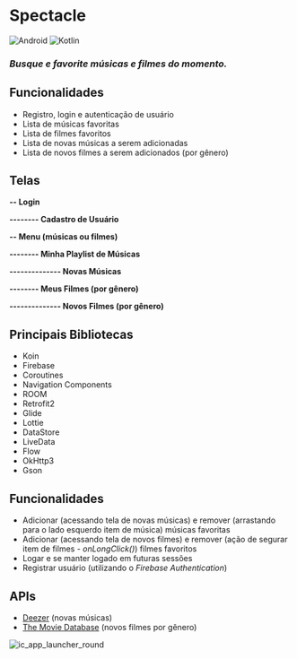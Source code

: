 # Spectacle

<div>
  <img alt="Android" src="https://img.shields.io/badge/Android-3DDC84?style=for-the-badge&logo=android&logoColor=white" />
  <img alt="Kotlin" src="https://img.shields.io/badge/kotlin-%230095D5.svg?style=for-the-badge&logo=kotlin&logoColor=white" />
</div>

### *Busque e favorite músicas e filmes do momento.*

## Funcionalidades
- Registro, login e autenticação de usuário
- Lista de músicas favoritas
- Lista de filmes favoritos
- Lista de novas músicas a serem adicionadas
- Lista de novos filmes a serem adicionados (por gênero)

## Telas

__-- Login__

__-------- Cadastro de Usuário__

__-- Menu (músicas ou filmes)__

__-------- Minha Playlist de Músicas__

__-------------- Novas Músicas__

__-------- Meus Filmes (por gênero)__

__-------------- Novos Filmes (por gênero)__

## Principais Bibliotecas
- Koin
- Firebase
- Coroutines
- Navigation Components
- ROOM
- Retrofit2
- Glide
- Lottie
- DataStore
- LiveData
- Flow
- OkHttp3
- Gson

## Funcionalidades
- Adicionar (acessando tela de novas músicas) e remover (arrastando para o lado esquerdo item de música) músicas favoritas
- Adicionar (acessando tela de novos filmes) e remover (ação de segurar item de filmes - _onLongClick()_) filmes favoritos
- Logar e se manter logado em futuras sessões
- Registrar usuário (utilizando o _Firebase Authentication_)

## APIs
- [Deezer](https://rapidapi.com/deezerdevs/api/deezer-1) (novas músicas)
- [The Movie Database](https://developers.themoviedb.org/3/getting-started/introduction) (novos filmes por gênero)

 ![ic_app_launcher_round](https://user-images.githubusercontent.com/44252209/175922126-c8dab67a-c3fc-4bdb-9437-a350f7ce0302.png)
